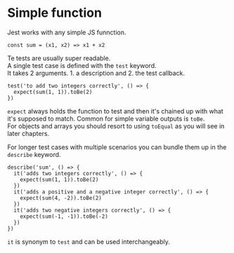 # Simple function

Jest works with any simple JS funnction.

```ecmascript 6
const sum = (x1, x2) => x1 + x2
```

Te tests are usually super readable.  
A single test case is defined with the `test` keyword.  
It takes 2 arguments. 1. a description and 2. the test callback.  

```ecmascript 6
test('to add two integers correctly', () => {
  expect(sum(1, 1)).toBe(2)
})
```

`expect` always holds the function to test and then it's chained up with what it's supposed to match.
Common for simple variable outputs is `toBe`.  
For objects and arrays you should resort to using `toEqual` as you will see in later chapters.

For longer test cases with multiple scenarios you can bundle them up in the `describe` keyword.

```ecmascript 6
describe('sum', () => {
  it('adds two integers correctly', () => {
    expect(sum(1, 1)).toBe(2)
  })
  it('adds a positive and a negative integer correctly', () => {
    expect(sum(4, -2)).toBe(2)
  })
  it('adds two negative integers correctly', () => {
    expect(sum(-1, -1)).toBe(-2)
  })
})
```

`it` is synonym to `test` and can be used interchangeably.

